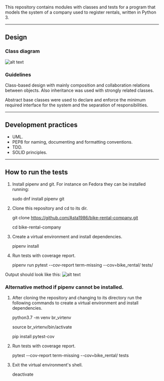 This repository contains modules with classes and tests for a program that models the system of a company used to register rentals, written in Python 3.

----
## Design


### Class diagram
![alt text](https://i.postimg.cc/mgVhwdcq/bike-rental-3.png)

### Guidelines
Class-based design with mainly composition and collaboration relations between objects. Also inheritance was used with strongly related classes.

Abstract base classes were used to declare and enforce the minimum required interface for the system and the separation of responsibilities.

----
## Development practices
* UML.
* PEP8 for naming, documenting and formatting conventions.
* TDD.
* SOLID principles.

----
## How to run the tests
1. Install pipenv and git. For instance on Fedora they can be installed running:

   sudo dnf install pipenv git

2. Clone this repository and cd to its dir.

   git clone https://github.com/Asta1986/bike-rental-company.git

   cd bike-rental-company

3. Create a virtual environment and install dependencies.

   pipenv install

4. Run tests with coverage report.

   pipenv run pytest --cov-report term-missing --cov=bike_rental/ tests/

Output should look like this:
![alt text](https://i.postimg.cc/0y5ybptC/Screenshot-at-2019-01-15-21-35-44.png)

### Alternative method if pipenv cannot be installed.
1. After cloning the repository and changing to its directory run the following commands to create a virtual environment and install dependencies.

   python3.7 -m venv br_virtenv
 
   source br_virtenv/bin/activate
 
   pip install pytest-cov

2. Run tests with coverage report.

   pytest --cov-report term-missing --cov=bike_rental/ tests
 
3. Exit the virtual environment's shell.

   deactivate
 
